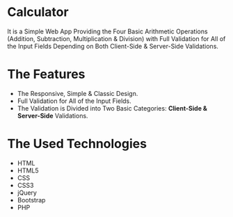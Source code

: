 # Calculator
It is a Simple Web App Providing the Four Basic Arithmetic Operations (Addition, Subtraction, Multiplication & Division) with Full Validation for All of the Input Fields Depending on Both Client-Side & Server-Side Validations.

# The Features
* The Responsive, Simple & Classic Design.
* Full Validation for All of the Input Fields.
* The Validation is Divided into Two Basic Categories: **Client-Side & Server-Side** Validations.

# The Used Technologies
* HTML
* HTML5
* CSS
* CSS3
* jQuery
* Bootstrap
* PHP
